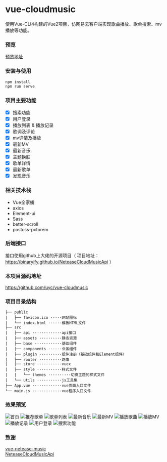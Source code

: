 # vue-cloudmusic

使用Vue-CLI4构建的Vue2项目，仿网易云客户端实现歌曲播放、歌单搜索、mv播放等功能。

### 预览

[预览地址](8.131.67.237) 

### 安装与使用
```bash
npm install
npm run serve
```

### 项目主要功能

- [x] 搜索功能
- [x] 用户登录
- [x] 播放列表 & 播放记录
- [x] 歌词及评论
- [x] mv详情及播放
- [x] 最新MV
- [x] 最新音乐
- [x] 主题换肤
- [x] 歌单详情
- [x] 最新歌单
- [x] 发现音乐

### 相关技术栈
- Vue全家桶
- axios
- Element-ui
- Sass
- better-scroll
- postcss-pxtorem



### 后端接口
接口使用github上大佬的开源项目（ 项目地址：https://binaryify.github.io/NeteaseCloudMusicApi ）


### 本项目源码地址
https://github.com/uyc/vue-cloudmusic

### 项目目录结构

``` 
├── public 
|   ├── favicon.ico ·····网站图标
|   └── index.html ······模板HTML文件
├── src
|   ├── api ·············api接口
|   ├── assets ··········静态资源
|   ├── base ············基础组件
|   ├── components ······业务组件
|   ├── plugin ··········组件注册（基础组件和Element组件）
|   ├── router ··········路由 
|   ├── store ···········vuex
|   ├── style ···········样式文件
|   |   └── themes ··········切换主题的样式文件
|   └── utils ···········js工具集
├── App.vue ·············vue页面入口文件
└── main.js ·············vue程序入口文件
```


### 效果预览
![首页](./images/discovery.png)
![推荐歌单](./images/recommend.png)
![歌单列表](./images/playlist-detail.png)
![最新音乐](./images/songs.png)
![最新MV](./images/mvs.png)
![播放歌曲](./images/player.png)
![播放MV](./images/mv.png)
![播放记录](./images/show-playlist.png)
![用户登录](./images/user.png)
![搜索功能](./images/search.png)


### 致谢
[vue-netease-music](https://github.com/sl1673495/vue-netease-music)  
[NeteaseCloudMusicApi](https://binaryify.github.io/NeteaseCloudMusicApi)

